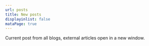 ```yaml
---
url: posts
title: New posts
displayinlist: false
mataPage: true
---
```

Current post from all blogs, external articles open in a new window.
